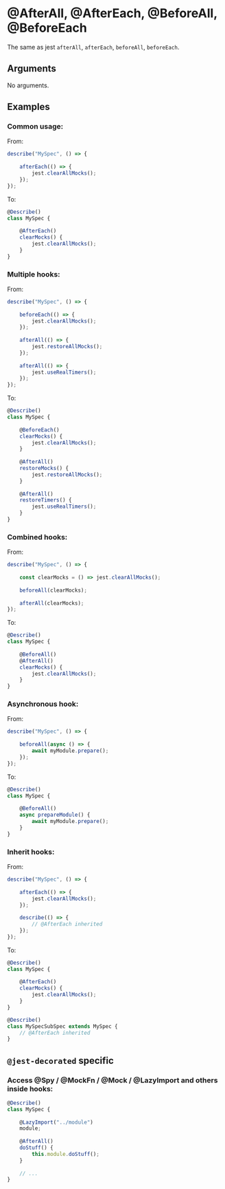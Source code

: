 # @AfterAll, @AfterEach, @BeforeAll, @BeforeEach

The same as jest `afterAll`, `afterEach`, `beforeAll`, `beforeEach`.

## Arguments

No arguments.

## Examples

### Common usage:

From:

```javascript
describe("MySpec", () => {
    
    afterEach(() => {
        jest.clearAllMocks();
    });
});
```

To:

```javascript
@Describe()
class MySpec {
    
    @AfterEach()
    clearMocks() {
        jest.clearAllMocks();
    }
}
```

### Multiple hooks:

From:

```javascript
describe("MySpec", () => {
    
    beforeEach(() => {
        jest.clearAllMocks();
    });
    
    afterAll(() => {
        jest.restoreAllMocks();
    });
    
    afterAll(() => {
        jest.useRealTimers();
    });
});
```

To:

```javascript
@Describe()
class MySpec {
    
    @BeforeEach()
    clearMocks() {
        jest.clearAllMocks();
    }
    
    @AfterAll()
    restoreMocks() {
        jest.restoreAllMocks();
    }
    
    @AfterAll()
    restoreTimers() {
        jest.useRealTimers();
    }
}
```

### Combined hooks:

From:

```javascript
describe("MySpec", () => {
    
    const clearMocks = () => jest.clearAllMocks();
    
    beforeAll(clearMocks);
    
    afterAll(clearMocks);
});
```

To:

```javascript
@Describe()
class MySpec {
    
    @BeforeAll()
    @AfterAll()
    clearMocks() {
        jest.clearAllMocks();
    }
}
```

### Asynchronous hook:

From:

```javascript
describe("MySpec", () => {
    
    beforeAll(async () => {
        await myModule.prepare();
    });
});
```

To:

```javascript
@Describe()
class MySpec {
    
    @BeforeAll()
    async prepareModule() {
        await myModule.prepare();
    }
}
```

### Inherit hooks:

From:

```javascript
describe("MySpec", () => {
    
    afterEach(() => {
        jest.clearAllMocks();
    });
    
    describe(() => {
        // @AfterEach inherited
    });
});
```

To:

```javascript
@Describe()
class MySpec {
    
    @AfterEach()
    clearMocks() {
        jest.clearAllMocks();
    }
}

@Describe()
class MySpecSubSpec extends MySpec {
    // @AfterEach inherited
}
```

## `@jest-decorated` specific

### Access @Spy / @MockFn / @Mock / @LazyImport and others inside hooks:

```javascript
@Describe()
class MySpec {
    
    @LazyImport("../module")
    module;
    
    @AfterAll()
    doStuff() {
        this.module.doStuff();
    }
    
    // ...
}
```

